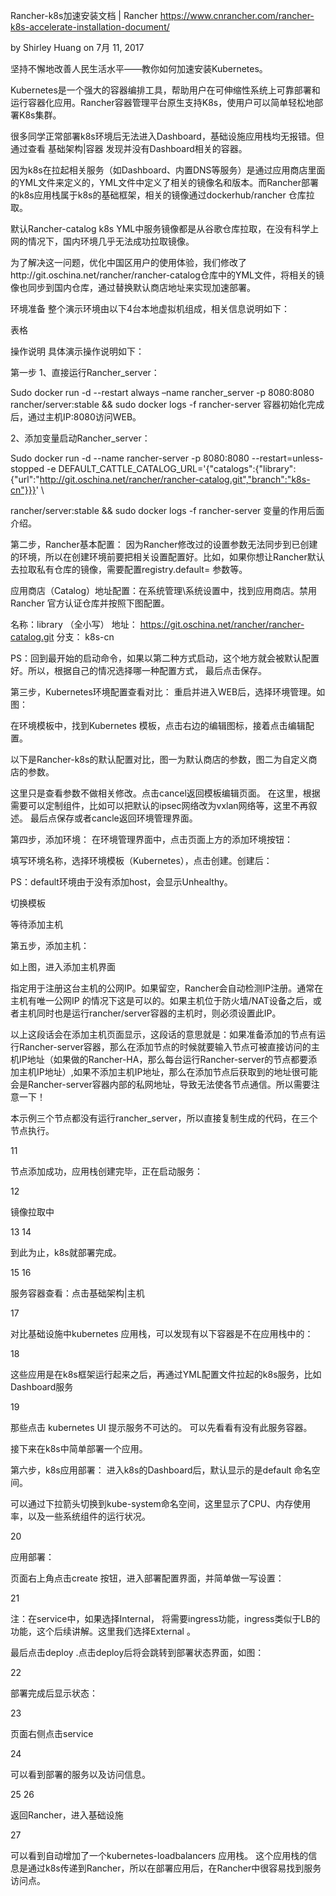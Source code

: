 Rancher-k8s加速安装文档 | Rancher 
https://www.cnrancher.com/rancher-k8s-accelerate-installation-document/

by Shirley Huang on 7月 11, 2017

坚持不懈地改善人民生活水平——教你如何加速安装Kubernetes。

Kubernetes是一个强大的容器编排工具，帮助用户在可伸缩性系统上可靠部署和运行容器化应用。Rancher容器管理平台原生支持K8s，使用户可以简单轻松地部署K8s集群。

很多同学正常部署k8s环境后无法进入Dashboard，基础设施应用栈均无报错。但通过查看 基础架构|容器 发现并没有Dashboard相关的容器。

因为k8s在拉起相关服务（如Dashboard、内置DNS等服务）是通过应用商店里面的YML文件来定义的，YML文件中定义了相关的镜像名和版本。而Rancher部署的k8s应用栈属于k8s的基础框架，相关的镜像通过dockerhub/rancher 仓库拉取。

默认Rancher-catalog k8s YML中服务镜像都是从谷歌仓库拉取，在没有科学上网的情况下，国内环境几乎无法成功拉取镜像。

为了解决这一问题，优化中国区用户的使用体验，我们修改了http://git.oschina.net/rancher/rancher-catalog仓库中的YML文件，将相关的镜像也同步到国内仓库，通过替换默认商店地址来实现加速部署。

环境准备
整个演示环境由以下4台本地虚拟机组成，相关信息说明如下：

表格

操作说明
具体演示操作说明如下：

第一步
1、直接运行Rancher_server：

Sudo docker run -d --restart always –name rancher_server -p 8080:8080 rancher/server:stable && sudo docker logs -f rancher-server
容器初始化完成后，通过主机IP:8080访问WEB。

2、添加变量启动Rancher_server：

Sudo docker run -d --name rancher-server -p 8080:8080 --restart=unless-stopped -e DEFAULT_CATTLE_CATALOG_URL='{"catalogs":{"library":{"url":"http://git.oschina.net/rancher/rancher-catalog.git","branch":"k8s-cn"}}}' \

rancher/server:stable && sudo docker logs -f rancher-server
变量的作用后面介绍。

第二步，Rancher基本配置：
因为Rancher修改过的设置参数无法同步到已创建的环境，所以在创建环境前要把相关设置配置好。比如，如果你想让Rancher默认去拉取私有仓库的镜像，需要配置registry.default= 参数等。

应用商店（Catalog）地址配置：在系统管理\系统设置中，找到应用商店。禁用Rancher 官方认证仓库并按照下图配置。

名称：library （全小写）
地址： https://git.oschina.net/rancher/rancher-catalog.git
分支： k8s-cn

PS：回到最开始的启动命令，如果以第二种方式启动，这个地方就会被默认配置好。所以，根据自己的情况选择哪一种配置方式， 最后点击保存。

第三步，Kubernetes环境配置查看对比：
重启并进入WEB后，选择环境管理。如图：

在环境模板中，找到Kubernetes 模板，点击右边的编辑图标，接着点击编辑配置。

以下是Rancher-k8s的默认配置对比，图一为默认商店的参数，图二为自定义商店的参数。

这里只是查看参数不做相关修改。点击cancel返回模板编辑页面。 在这里，根据需要可以定制组件，比如可以把默认的ipsec网络改为vxlan网络等，这里不再叙述。 最后点保存或者cancle返回环境管理界面。

第四步，添加环境：
在环境管理界面中，点击页面上方的添加环境按钮：

填写环境名称，选择环境模板（Kubernetes），点击创建。创建后：


PS：default环境由于没有添加host，会显示Unhealthy。

切换模板


等待添加主机


第五步，添加主机：

如上图，进入添加主机界面

指定用于注册这台主机的公网IP。如果留空，Rancher会自动检测IP注册。通常在主机有唯一公网IP 的情况下这是可以的。如果主机位于防火墙/NAT设备之后，或者主机同时也是运行rancher/server容器的主机时，则必须设置此IP。

以上这段话会在添加主机页面显示，这段话的意思就是：如果准备添加的节点有运行Rancher-server容器，那么在添加节点的时候就要输入节点可被直接访问的主机IP地址（如果做的Rancher-HA，那么每台运行Rancher-server的节点都要添加主机IP地址）,如果不添加主机IP地址，那么在添加节点后获取到的地址很可能会是Rancher-server容器内部的私网地址，导致无法使各节点通信。所以需要注意一下！

本示例三个节点都没有运行rancher_server，所以直接复制生成的代码，在三个节点执行。

11

节点添加成功，应用栈创建完毕，正在启动服务：

12

镜像拉取中

13 14

到此为止，k8s就部署完成。

15 16

服务容器查看：点击基础架构|主机

17

对比基础设施中kubernetes 应用栈，可以发现有以下容器是不在应用栈中的：

18

这些应用是在k8s框架运行起来之后，再通过YML配置文件拉起的k8s服务，比如Dashboard服务

19

那些点击 kubernetes UI 提示服务不可达的。 可以先看看有没有此服务容器。

接下来在k8s中简单部署一个应用。

第六步，k8s应用部署：
进入k8s的Dashboard后，默认显示的是default 命名空间。

可以通过下拉箭头切换到kube-system命名空间，这里显示了CPU、内存使用率，以及一些系统组件的运行状况。

20

应用部署：

页面右上角点击create 按钮，进入部署配置界面，并简单做一写设置：

21

注：在service中，如果选择Internal， 将需要ingress功能，ingress类似于LB的功能，这个后续讲解。这里我们选择External 。

最后点击deploy .点击deploy后将会跳转到部署状态界面，如图：

22

部署完成后显示状态：

23

页面右侧点击service

24

可以看到部署的服务以及访问信息。

25 26

返回Rancher，进入基础设施

27

可以看到自动增加了一个kubernetes-loadbalancers 应用栈。 这个应用栈的信息是通过k8s传递到Rancher，所以在部署应用后，在Rancher中很容易找到服务访问点。